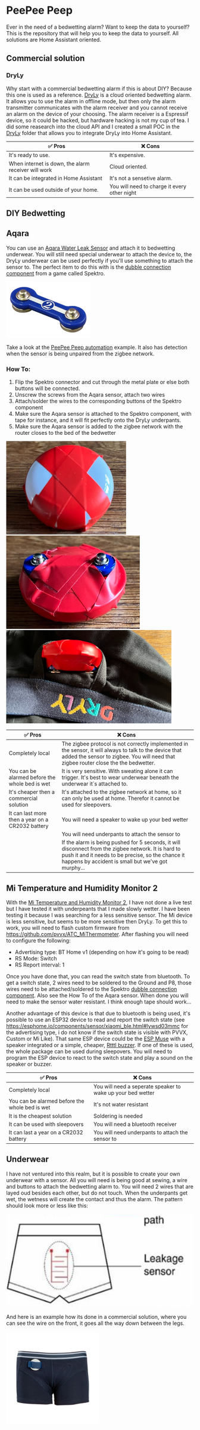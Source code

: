 # PeePee Peep

Ever in the need of a bedwetting alarm? Want to keep the data to yourself? This is the repository that will help you to keep the data to yourself. All solutions are Home Assistant oriented.

## Commercial solution

### DryLy

Why start with a commercial bedwetting alarm if this is about DIY? Because this one is used as a reference. [DryLy](https://dryly.com/) is a cloud oriented bedwetting alarm. It allows you to use the alarm in offline mode, but then only the alarm transmitter communicates with the alarm receiver and you cannot receive an alarm on the device of your choosing. The alarm receiver is a Espressif device, so it could be hacked, but hardware hacking is not my cup of tea. I did some reasearch into the cloud API and I created a small POC in the [DryLy](dryly_watcher/README.md) folder that allows you to integrate DryLy into Home Assistant.

| ✅ Pros | ❌ Cons |
| ------- | ------- |
| It's ready to use.                                  | It's expensive. |
| When internet is down, the alarm receiver will work | Cloud oriented. |
| It can be integrated in Home Assistant              | It's not a sensetive alarm. |
| It can be used outside of your home.                | You will need to charge it every other night |

## DIY Bedwetting

## Aqara

You can use an [Aqara Water Leak Sensor](https://www.aqara.com/us/product/water-sensor/) and attach it to bedwetting underwear. You will still need special underwear to attach the device to, the DryLy underwear can be used perfectly if you'll use something to attach the sensor to. The perfect item to do this with is the [dubble connection component](https://www.speeltechniek.nl/Spektro-Dubbel-verbindingsonderdeel) from a game called Spektro.

<img src="./images/spektro.png" height="150"/>

Take a look at the [PeePee Peep automation](peepee-peep/README.md) example. It also has detection when the sensor is being unpaired from the zigbee network.

### How To:

1. Flip the Spektro connector and cut through the metal plate or else both buttons will be connected.
2. Unscrew the screws from the Aqara sensor, attach two wires
3. Attach/solder the wires to  the corresponding buttons of the Spektro component
4. Make sure the Aqara sensor is attached to the Spektro component, with tape for instance, and it will fit perfectly onto the DryLy underpants.
5. Make sure the Aqara sensor is added to the zigbee network with the router closes to the bed of the bedwetter

<img src="./images/ppp_aqara_front.png" height="250"/> <img src="./images/ppp_aqara_bottom.png" height="250"/> <img src="./images/ppp_aqara_attached.png" height="250"/>

| ✅ Pros | ❌ Cons |
| ------- | ------- |
| Completely local                              | The zigbee protocol is not correctly implemented in the sensor, it will always to talk to the device that added the sensor to zigbee. You will need that zigbee router close the the bedwetter. |
| You can be alarmed before the whole bed is wet   | It is very sensitive. With sweating alone it can trigger. It's best to wear underwear beneath the underwear it`s attached to. |
| It's cheaper then a commercial solution          | It's attached to the zigbee network at home, so it can only be used at home. Therefor it cannot be used for sleepovers. |
| It can last more then a year on a CR2032 battery | You will need a speaker to wake up your bed wetter |
|                                                  | You will need underpants to attach the sensor to |
|                                                  | If the alarm is being pushed for 5 seconds, it will disconnect from the zigbee network. It is hard to push it and it needs to be precise, so the chance it happens by accident is small but we've got murphy... |

## Mi Temperature and Humidity Monitor 2

With the [Mi Temperature and Humidity Monitor 2](https://ams.buy.mi.com/uk/item/3204500023), I have not done a live test but I have tested it with underpeants that I made slowly wetter. I have been testing it because I was searching for a less sensitive sensor. The Mi device is less sensitive, but seems to be more sensitive then DryLy. To get this to work, you will need to flash custom firmware from https://github.com/pvvx/ATC_MiThermometer. After flashing you will need to configure the following:

* Advertising type: BT Home v1 (depending on how it's going to be read)
* RS Mode: Switch
* RS Report interval: 1

Once you have done that, you can read the switch state from bluetooth. To get a switch state, 2 wires need to be soldered to the Ground and P8, those wires need to be attached/soldered to the Spektro [dubble connection component](https://www.speeltechniek.nl/Spektro-Dubbel-verbindingsonderdeel). Also see the How To of the Aqara sensor. When done you will need to make the sensor water resistant. I think enough tape should work...

Another advantage of this device is that due to bluetooth is being used, it's possible to use an ESP32 device to read and report the switch state (see https://esphome.io/components/sensor/xiaomi_ble.html#lywsd03mmc for the advertising type, i do not know if the switch state is visible with PVVX, Custom or Mi Like). That same ESP device could be the [ESP Muse](https://www.amazon.com/RASPIAUDIO-ESPMUSE-Development-Speaker-Microphone/dp/B09N3S9S29) with a speaker integrated or a simple, cheaper, [Rtttl buzzer](https://esphome.io/components/rtttl.html). If one of these is used, the whole package can be used during sleepovers. You will need to program the ESP device to react to the switch state and play a sound on the speaker or buzzer.


| ✅ Pros | ❌ Cons |
| ------- | ------- |
| Completely local                               | You will need a seperate speaker to wake up your bed wetter |
| You can be alarmed before the whole bed is wet | It's not water resistant |
| It is the cheapest solution                    | Soldering is needed |
| It can be used with sleepovers                 | You will need a bluetooth receiver |
| It can last a year on a CR2032 battery         | You will need underpants to attach the sensor to |

## Underwear

I have not ventured into this realm, but it is possible to create your own underwear with a sensor. All you will need is being good at sewing, a wire and buttons to attach the bedwetting alarm to. You will need 2 wires that are layed oud besides each other, but do not touch. When the underpants get wet, the wetness will create the contact and thus the alarm.
The pattern should look more or less like this:

<img src="./images/sensor_layout.png" height="250"/>

And here is an example how its done in a commercial solution, where you can see the wire on the front, it goes all the way down between the legs.

<img src="./images/commercial_pants.png" height="250"/>